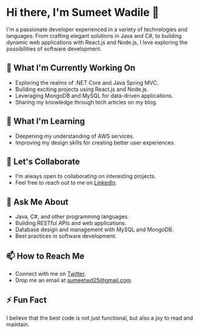 # Hi there, I'm Sumeet Wadile 👋

I'm a passionate developer experienced in a variety of technologies and languages. From crafting elegant solutions in Java and C#, to building dynamic web applications with React.js and Node.js, I love exploring the possibilities of software development.

## 🔭 What I'm Currently Working On

- Exploring the realms of .NET Core and Java Spring MVC.
- Building exciting projects using React.js and Node.js.
- Leveraging MongoDB and MySQL for data-driven applications.
- Sharing my knowledge through tech articles on my blog.

## 🌱 What I'm Learning

- Deepening my understanding of AWS services.
- Improving my design skills for creating better user experiences.

## 👯 Let's Collaborate

- I'm always open to collaborating on interesting projects.
- Feel free to reach out to me on [LinkedIn](https://www.linkedin.com/in/sumeet-wadile-421a3727a).

## 💬 Ask Me About

- Java, C#, and other programming languages.
- Building RESTful APIs and web applications.
- Database design and management with MySQL and MongoDB.
- Best practices in software development.

## 📫 How to Reach Me

- Connect with me on [Twitter]([(https://github.com/sumeetwd25)]).
- Drop me an email at sumeetwd25@gmail.com.

## ⚡ Fun Fact

I believe that the best code is not just functional, but also a joy to read and maintain.

<!-- You can add more sections here like your portfolio, blog posts, or recent activity -->
